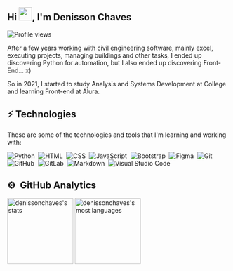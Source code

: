 <h2 align="left">Hi <img src="https://raw.githubusercontent.com/kaueMarques/kaueMarques/master/hi.gif" width="30px">, I'm Denisson Chaves</h2>
<p align="left"> <img src="https://komarev.com/ghpvc/?username=denissonchaves&color=blue" alt="Profile views"> </p>

After a few years working with civil engineering software, mainly excel, executing projects, managing buildings and other tasks, I ended up discovering Python for automation, but I also ended up discovering Front-End... x)

So in 2021, I started to study Analysis and Systems Development at College and learning Front-end at Alura.

## ⚡ Technologies

These are some of the technologies and tools that I'm learning and working with:

![Python](https://img.shields.io/badge/-Python-05122A?style=flat&logo=python)&nbsp;
![HTML](https://img.shields.io/badge/-HTML-05122A?style=flat&logo=HTML5)&nbsp;
![CSS](https://img.shields.io/badge/-CSS-05122A?style=flat&logo=CSS3&logoColor=1572B6)&nbsp;
![JavaScript](https://img.shields.io/badge/-JavaScript-05122A?style=flat&logo=javascript)&nbsp;
![Bootstrap](https://img.shields.io/badge/-Bootstrap-05122A?style=flat&logo=Bootstrap)&nbsp;
![Figma](https://img.shields.io/badge/-Figma-05122A?style=flat&logo=figma)&nbsp;
![Git](https://img.shields.io/badge/-Git-05122A?style=flat&logo=git)&nbsp;
![GitHub](https://img.shields.io/badge/-GitHub-05122A?style=flat&logo=github)&nbsp;
![GitLab](https://img.shields.io/badge/-GitLab-05122A?style=flat&logo=gitlab)&nbsp;
![Markdown](https://img.shields.io/badge/-Markdown-05122A?style=flat&logo=markdown)&nbsp;
![Visual Studio Code](https://img.shields.io/badge/-Visual%20Studio%20Code-05122A?style=flat&logo=visual-studio-code&logoColor=007ACC)&nbsp;

## ⚙️ &nbsp;GitHub Analytics

<p align="left">
<img height="150em" src="https://github-readme-stats.vercel.app/api?username=denissonchaves&show_icons=true&theme=github_dark" alt="denissonchaves's stats"/>
<img height="150em" src="https://github-readme-stats.vercel.app/api/top-langs/?username=denissonchaves&layout=compact&theme=github_dark" alt="denissonchaves's most languages"/>
</p>
